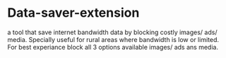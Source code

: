 # Data-saver-extension
a tool that save internet bandwidth data by blocking costly images/ ads/ media. Specially useful for rural areas where bandwidth is low or limited.
For best experiance block all 3 options available images/ ads ans media.
